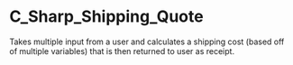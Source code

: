 # C_Sharp_Shipping_Quote
Takes multiple input from a user and calculates a shipping cost (based off of multiple variables) that is then returned to user as receipt. 

